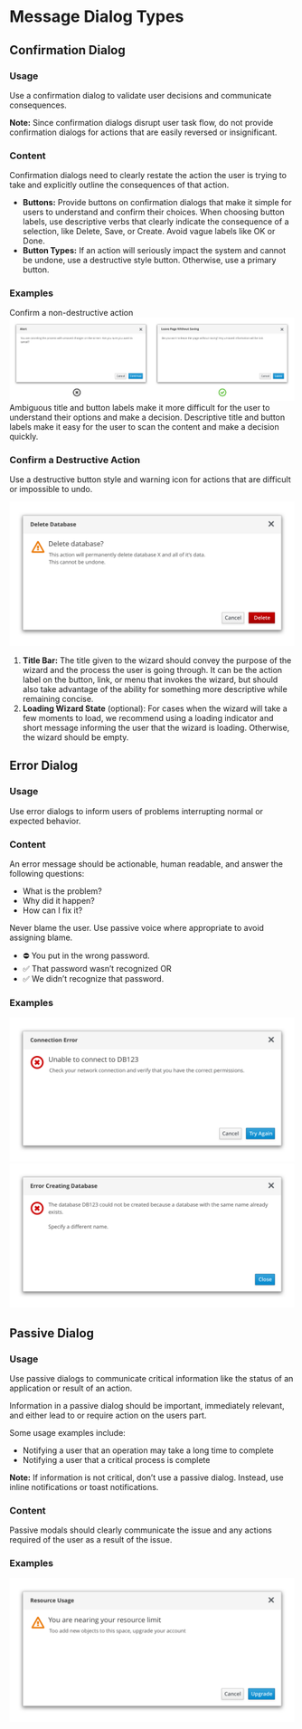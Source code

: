 # Message Dialog Types

## Confirmation Dialog

### Usage
Use a confirmation dialog to validate user decisions and communicate consequences.

**Note:** Since confirmation dialogs disrupt user task flow, do not provide confirmation dialogs for actions that are easily reversed or insignificant.

### Content
Confirmation dialogs need to clearly restate the action the user is trying to take and explicitly outline the consequences of that action.

- **Buttons:** Provide buttons on confirmation dialogs that make it simple for users to understand and confirm their choices. When choosing button labels, use descriptive verbs that clearly indicate the consequence of a selection, like Delete, Save, or Create. Avoid vague labels like OK or Done.
- **Button Types:** If an action will seriously impact the system and cannot be undone, use a destructive style button. Otherwise, use a primary button.

### Examples
Confirm a non-destructive action
![Confirmation Dialog 1](img/msg-dialog-confirmation@2x.png)
Ambiguous title and button labels make it more difficult for the user to understand their options and make a decision.
Descriptive title and button labels make it easy for the user to scan the content and make a decision quickly.

### Confirm a Destructive Action
Use a destructive button style and warning icon for actions that are difficult or impossible to undo.

![Confirmation Dialog 2](img/msg-dialog-confirmation2@2x.png)

1. **Title Bar:** The title given to the wizard should convey the purpose of the wizard and the process the user is going through. It can be the action label on the button, link, or menu that invokes the wizard, but should also take advantage of the ability for something more descriptive while remaining concise.
1. **Loading Wizard State** (optional): For cases when the wizard will take a few moments to load, we recommend using a loading indicator and short message informing the user that the wizard is loading. Otherwise, the wizard should be empty.

## Error Dialog

### Usage
Use error dialogs to inform users of problems interrupting normal or expected behavior.

### Content
An error message should be actionable, human readable, and answer the following questions:
- What is the problem?
- Why did it happen?
- How can I fix it?

Never blame the user. Use passive voice where appropriate to avoid assigning blame.
- ⛔ You put in the wrong password.
- ✅ That password wasn’t recognized OR
- ✅ We didn’t recognize that password.

### Examples
![Error Dialog 1](img/msg-dialog-error1@2x.png)
![Error Dialog 2](img/msg-dialog-error2@2x.png)

## Passive Dialog

### Usage
Use passive dialogs to communicate critical information like the status of an application or result of an action.

Information in a passive dialog should be important, immediately relevant, and either lead to or require action on the users part.

Some usage examples include:
- Notifying a user that an operation may take a long time to complete
- Notifying a user that a critical process is complete

**Note:** If information is not critical, don’t use a passive dialog. Instead, use inline notifications or toast notifications.

### Content
Passive modals should clearly communicate the issue and any actions required of the user as a result of the issue.

### Examples
![Passive Dialog ](img/msg-dialog-passive@2x.png)
